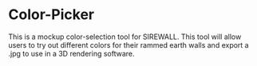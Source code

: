 # Color-Picker
This is a mockup color-selection tool for SIREWALL. This tool will allow users to try out different colors for their rammed earth walls and export a .jpg to use in a 3D rendering software.
